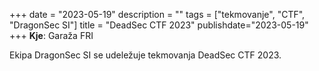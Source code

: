 +++
date = "2023-05-19"
description = ""
tags = ["tekmovanje", "CTF", "DragonSec SI"]
title = "DeadSec CTF 2023"
publishdate="2023-05-19"
+++
**Kje**: Garaža FRI

Ekipa DragonSec SI se udeležuje tekmovanja DeadSec CTF 2023.

<!--more-->
